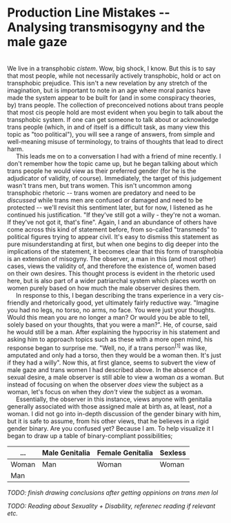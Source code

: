 # Production Line Mistakes -- Analysing transmisogyny and the male gaze

<br>We live in a transphobic *cistem*. Wow, big shock, I know. But this is to say that most people, while not necessarily actively transphobic, hold or act on transphobic prejudice. This isn't a new revelation by any stretch of the imagination, but is important to note in an age where moral panics have made the system appear to be built for (and in some conspiracy theories, by) trans people. The collection of preconceived notions about trans people that most cis people hold are most evident when you begin to talk about the transphobic system. If one can get someone to talk about or acknowledge trans people (which, in and of itself is a difficult task, as many view this topic as "too political"), you will see a range of answers, from simple and well-meaning misuse of terminology, to trains of thoughts that lead to direct harm.
<br>$\quad$ This leads me on to a conversation I had with a friend of mine recently. I don't remember how the topic came up, but he began talking about which trans people he would view as their preferred gender (for he is the adjudicator of validity, of course). Immediately, the target of this judgement wasn't trans men, but trans women. This isn't uncommon among transphobic rhetoric -- trans women are predatory and need to be *discussed* while trans men are confused or damaged and need to be protected -- we'll revisit this sentiment later, but for now, I listened as he continued his justification. "If they've still got a willy - they're not a woman. If they've not got it, that's fine". Again, I and an abundance of others have come across this kind of statement before, from so-called "transmeds" to political figures trying to appear civil. It's easy to dismiss this statement as pure misunderstanding at first, but when one begins to dig deeper into the implications of the statement, it becomes clear that this form of transphobia is an extension of misogyny. The observer, a man in this (and most other) cases, views the validity of, and therefore the existence of, women based on their own desires. This thought process is evident in the rhetoric used here, but is also part of a wider patriarchal system which places worth on women purely based on how much the male observer desires them. 
<br>$\quad$ In response to this, I began describing the trans experience in a very cis-friendly and rhetorically good, yet ultimately fairly reductive way. "Imagine you had no legs, no torso, no arms, no face. You were just your thoughts. Would this mean you are no longer a man? Or would you be able to tell, solely based on your thoughts, that you were a man?". He, of course, said he would still be a man. After explaining the hypocrisy in his statement and asking him to approach topics such as these with a more open mind, his response began to surprise me. "Well, no, if a trans person$^{[1]}$ was like, amputated and only had a torso, then they would be a woman then. It's just if they had a willy". Now this, at first glance, seems to subvert the view of male gaze and trans women I had described above. In the absence of sexual desire, a male observer is still able to view a woman *as* a woman. But instead of focusing on when the observer *does* view the subject as a woman, let's focus on when they *don't* view the subject as a woman. 
<br>$\quad$ Essentially, the observer in this instance, views anyone with genitalia generally associated with those assigned male at birth as, at least, _not_ a woman. I did not go into in-depth discussion of the gender binary with him, but it is safe to assume, from his other views, that he believes in a rigid gender binary. Are you confused yet? Because I am. To help visualize it I began to draw up a table of binary-compliant possibilities;

|...|Male Genitalia|Female Genitalia|Sexless|
|---|---|---|---|
|Woman|Man|Woman|Woman|
|Man| | | |



_TODO: finish drawing conclusions after getting oppinions on trans men lol_



_TODO: Reading about Sexuality + Disability, referenec reading if relevant etc._
